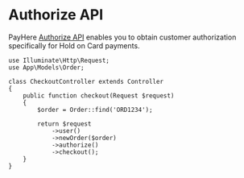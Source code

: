 # Authorize API

PayHere [Authorize API](https://support.payhere.lk/api-&-mobile-sdk/authorize-api) enables you to obtain customer authorization specifically for Hold on Card payments.

```php{13}
use Illuminate\Http\Request;
use App\Models\Order;

class CheckoutController extends Controller
{
    public function checkout(Request $request)
    {
        $order = Order::find('ORD1234');
        
        return $request
            ->user()
            ->newOrder($order)
            ->authorize()
            ->checkout();
    }
}
```
